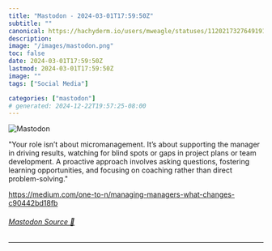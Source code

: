 ```yaml
---
title: "Mastodon - 2024-03-01T17:59:50Z"
subtitle: ""
canonical: https://hachyderm.io/users/mweagle/statuses/112021732764919121
description:
image: "/images/mastodon.png"
toc: false
date: 2024-03-01T17:59:50Z
lastmod: 2024-03-01T17:59:50Z
image: ""
tags: ["Social Media"]

categories: ["mastodon"]
# generated: 2024-12-22T19:57:25-08:00
---
```

![Mastodon](/images/mastodon.png)

<p>&quot;Your role isn’t about micromanagement. It’s about supporting the manager in driving results, watching for blind spots or gaps in project plans or team development. A proactive approach involves asking questions, fostering learning opportunities, and focusing on coaching rather than direct problem-solving.&quot;</p><p><a href="https://medium.com/one-to-n/managing-managers-what-changes-c90442bd18fb" target="_blank" rel="nofollow noopener noreferrer" translate="no"><span class="invisible">https://</span><span class="ellipsis">medium.com/one-to-n/managing-m</span><span class="invisible">anagers-what-changes-c90442bd18fb</span></a></p>


###### [Mastodon Source 🐘](https://hachyderm.io/@mweagle/112021732764919121)

___
